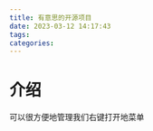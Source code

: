 ```yaml
---
title: 有意思的开源项目
date: 2023-03-12 14:17:43
tags:
categories:
---
```


# 介绍

[](https://github.com/BluePointLilac/ContextMenuManager)

可以很方便地管理我们右键打开地菜单